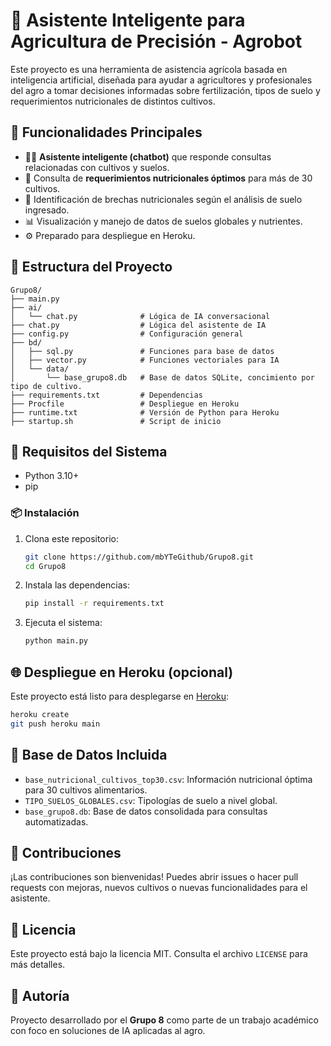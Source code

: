 # 🧠 Asistente Inteligente para Agricultura de Precisión - Agrobot

Este proyecto es una herramienta de asistencia agrícola basada en inteligencia artificial, diseñada para ayudar a agricultores y profesionales del agro a tomar decisiones informadas sobre fertilización, tipos de suelo y requerimientos nutricionales de distintos cultivos.

## 🚀 Funcionalidades Principales

- 🧑‍🌾 **Asistente inteligente (chatbot)** que responde consultas relacionadas con cultivos y suelos.
- 🧪 Consulta de **requerimientos nutricionales óptimos** para más de 30 cultivos.
- 🌱 Identificación de brechas nutricionales según el análisis de suelo ingresado.
- 📊 Visualización y manejo de datos de suelos globales y nutrientes.
- ⚙️ Preparado para despliegue en Heroku.

## 📁 Estructura del Proyecto

```
Grupo8/
├── main.py
├── ai/
│   └── chat.py              # Lógica de IA conversacional
├── chat.py                  # Lógica del asistente de IA
├── config.py                # Configuración general
├── bd/
│   ├── sql.py               # Funciones para base de datos
│   ├── vector.py            # Funciones vectoriales para IA
│   └── data/
│       └── base_grupo8.db   # Base de datos SQLite, concimiento por tipo de cultivo.
├── requirements.txt         # Dependencias
├── Procfile                 # Despliegue en Heroku
├── runtime.txt              # Versión de Python para Heroku
├── startup.sh               # Script de inicio
```

## 🧪 Requisitos del Sistema

- Python 3.10+
- pip

### 📦 Instalación

1. Clona este repositorio:
   ```bash
   git clone https://github.com/mbYTeGithub/Grupo8.git
   cd Grupo8
   ```

2. Instala las dependencias:
   ```bash
   pip install -r requirements.txt
   ```

3. Ejecuta el sistema:
   ```bash
   python main.py
   ```

## 🌐 Despliegue en Heroku (opcional)

Este proyecto está listo para desplegarse en [Heroku](https://heroku.com):

```bash
heroku create
git push heroku main
```

## 🧠 Base de Datos Incluida

- `base_nutricional_cultivos_top30.csv`: Información nutricional óptima para 30 cultivos alimentarios.
- `TIPO_SUELOS_GLOBALES.csv`: Tipologías de suelo a nivel global.
- `base_grupo8.db`: Base de datos consolidada para consultas automatizadas.

## 🤝 Contribuciones

¡Las contribuciones son bienvenidas! Puedes abrir issues o hacer pull requests con mejoras, nuevos cultivos o nuevas funcionalidades para el asistente.

## 📄 Licencia

Este proyecto está bajo la licencia MIT. Consulta el archivo `LICENSE` para más detalles.

## 👥 Autoría

Proyecto desarrollado por el **Grupo 8** como parte de un trabajo académico con foco en soluciones de IA aplicadas al agro.